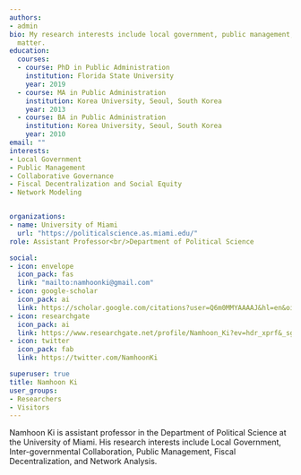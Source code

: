 ```yaml
---
authors:
- admin
bio: My research interests include local government, public management, governance, and network modeling.
  matter.
education:
  courses:
  - course: PhD in Public Administration
    institution: Florida State University
    year: 2019
  - course: MA in Public Administration
    institution: Korea University, Seoul, South Korea
    year: 2013
  - course: BA in Public Administration
    institution: Korea University, Seoul, South Korea
    year: 2010
email: ""
interests:
- Local Government
- Public Management
- Collaborative Governance
- Fiscal Decentralization and Social Equity
- Network Modeling


organizations:
- name: University of Miami
  url: "https://politicalscience.as.miami.edu/"
role: Assistant Professor<br/>Department of Political Science

social:
- icon: envelope
  icon_pack: fas
  link: "mailto:namhoonki@gmail.com"
- icon: google-scholar
  icon_pack: ai
  link: https://scholar.google.com/citations?user=Q6m0MMYAAAAJ&hl=en&oi=sra
- icon: researchgate
  icon_pack: ai
  link: https://www.researchgate.net/profile/Namhoon_Ki?ev=hdr_xprf&_sg=FLn3tvUyLGIA63phxesNbR8NVSDoD-v3cTY3cgthC7fZFSvHQbCrP0QZ4xRaw0p9jwwDRamjZ13zdxY3IuFQ2lCY
- icon: twitter
  icon_pack: fab
  link: https://twitter.com/NamhoonKi

superuser: true
title: Namhoon Ki
user_groups:
- Researchers
- Visitors
---
```


Namhoon Ki is assistant professor in the Department of Political Science at the University of Miami. His research interests include Local Government, Inter-governmental Collaboration, Public Management, Fiscal Decentralization, and Network Analysis.

